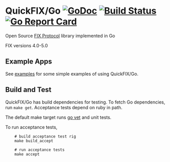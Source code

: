 QuickFIX/Go [![GoDoc](https://godoc.org/github.com/quickfixgo/quickfix?status.png)](https://godoc.org/github.com/quickfixgo/quickfix) [![Build Status](https://travis-ci.org/quickfixgo/quickfix.svg?branch=master)](https://travis-ci.org/quickfixgo/quickfix) [![Go Report Card](https://goreportcard.com/badge/github.com/quickfixgo/quickfix)](https://goreportcard.com/report/github.com/quickfixgo/quickfix)
===========

Open Source [FIX Protocol](http://www.fixprotocol.org/) library implemented in Go

FIX versions 4.0-5.0

Example Apps
------------

See [examples](https://github.com/quickfixgo/examples) for some simple examples of using QuickFIX/Go.

Build and Test
--------------

QuickFIX/Go has build dependencies for testing. To fetch Go dependencies, run `make get`. Acceptance tests depend on ruby in path.

The default make target runs [go vet](https://godoc.org/golang.org/x/tools/cmd/vet) and unit tests.

To run acceptance tests,

		# build acceptance test rig
		make build_accept

		# run acceptance tests
		make accept
